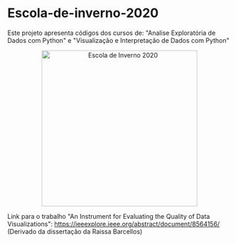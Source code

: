 # Escola-de-inverno-2020
Este projeto apresenta códigos dos cursos de: "Analise Exploratória de Dados com Python" e "Visualização e Interpretação de Dados com Python"

<p align="center">
  <img src="http://ev-ppgc.ic.uff.br/2020-2/images/IC-UFF.png" width="350" title="Escola de Inverno 2020">
</p>


Link para o trabalho "An Instrument for Evaluating the Quality of Data Visualizations": https://ieeexplore.ieee.org/abstract/document/8564156/ (Derivado da dissertação da Raissa Barcellos)
